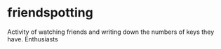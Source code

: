 # friendspotting
Activity of watching friends and writing down the numbers of keys they have. Enthusiasts
